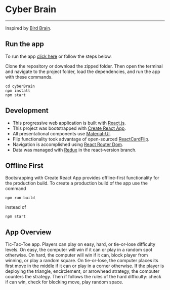 # Cyber Brain

---

Inspired by [Bird Brain](https://www3.uca.edu/iqzoo/Exhibits/bird_brain.htm).

## Run the app

To run the app [click here](https://chase-owens.github.io/cyberBrain) or follow the steps below.

Clone the repository or download the zipped folder. Then open the terminal and navigate to the project folder, load the dependencies, and run the app with these commands.

```
cd cyberBrain
npm install
npm start
```

## Development

- This progressive web application is built with [React.js](https://reactjs.org).
- This project was bootstrapped with [Create React App](https://github.com/facebook/create-react-app).
- All presentational components use [Material-UI](https://material-ui.com).
- Flip functionality took advantage of open-sourced [ReactCardFlip](https://www.npmjs.com/package/react-card-flip).
- Navigation is accomplished using [React Router Dom](https://www.npmjs.com/package/react-router-dom).
- Data was managed with [Redux](https://redux.js.org) in the react-version branch.

## Offline First

Bootsrapping with Create React App provides offline-first functionality for the production build. To create a production build of the app use the command

```
npm run build
```

instead of

```
npm start
```

## App Overview

Tic-Tac-Toe app. Players can play on easy, hard, or tie-or-lose difficulty levels. On easy, the computer will win if it can or play in a random spot otherwise. On hard, the computer will win if it can, block player from winning, or play a random square. On tie-or-lose, the computer places its first move in the middle if it can or play in a corner otherwise. If the player is deploying the triangle, encirclement, or arrowhead strategy, the computer counters the strategy. Then if follows the rules of the hard difficulty: check if can win, check for blocking move, play random space.

